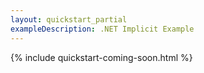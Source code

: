 ```yaml
---
layout: quickstart_partial
exampleDescription: .NET Implicit Example
---
```


{% include quickstart-coming-soon.html %}